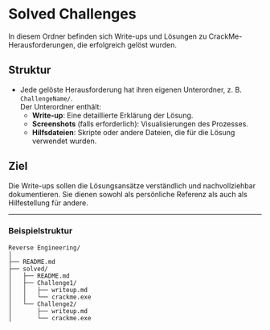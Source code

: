 # Solved Challenges

In diesem Ordner befinden sich Write-ups und Lösungen zu CrackMe-Herausforderungen, die erfolgreich gelöst wurden.

## Struktur

- Jede gelöste Herausforderung hat ihren eigenen Unterordner, z. B. `ChallengeName/`.  
  Der Unterordner enthält:
  - **Write-up**: Eine detaillierte Erklärung der Lösung.
  - **Screenshots** (falls erforderlich): Visualisierungen des Prozesses.
  - **Hilfsdateien**: Skripte oder andere Dateien, die für die Lösung verwendet wurden.

## Ziel

Die Write-ups sollen die Lösungsansätze verständlich und nachvollziehbar dokumentieren. Sie dienen sowohl als persönliche Referenz als auch als Hilfestellung für andere.

---

### Beispielstruktur

```
Reverse Engineering/
│
├── README.md
├── solved/
│   ├── README.md
│   ├── Challenge1/
│   │   ├── writeup.md
│   │   └── crackme.exe
│   └── Challenge2/
│       ├── writeup.md
│       └── crackme.exe
```
